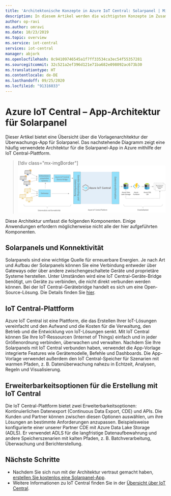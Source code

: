 ```yaml
---
title: 'Architektonische Konzepte in Azure IoT Central: Solarpanel | Microsoft-Dokumentation'
description: In diesem Artikel werden die wichtigsten Konzepte im Zusammenhang mit der Architektur der Überwachungs-App für Solarpanels von Azure IoT Central vorgestellt.
author: op-ravi
ms.author: omravi
ms.date: 10/23/2019
ms.topic: overview
ms.service: iot-central
services: iot-central
manager: abjork
ms.openlocfilehash: 8c94109746545a1f7ff33534ca3ec54f55357281
ms.sourcegitcommit: 32c521a2ef396d121e71ba682e098092ac673b30
ms.translationtype: HT
ms.contentlocale: de-DE
ms.lasthandoff: 09/25/2020
ms.locfileid: "91316033"
---
```

# <a name="azure-iot-central---solar-panel-app-architecture"></a>Azure IoT Central – App-Architektur für Solarpanel




Dieser Artikel bietet eine Übersicht über die Vorlagenarchitektur der Überwachungs-App für Solarpanel. Das nachstehende Diagramm zeigt eine häufig verwendete Architektur für die Solarpanel-App in Azure mithilfe der IoT Central-Plattform.

> [!div class="mx-imgBorder"]
> ![Architektur für intelligente Messgeräte](media/concept-iot-central-solar-panel/solar-panel-app-architecture.png)

Diese Architektur umfasst die folgenden Komponenten. Einige Anwendungen erfordern möglicherweise nicht alle der hier aufgeführten Komponenten.

## <a name="solar-panels-and-connectivity"></a>Solarpanels und Konnektivität 

Solarpanels sind eine wichtige Quelle für erneuerbare Energien. Je nach Art und Aufbau der Solarpanels können Sie eine Verbindung entweder über Gateways oder über andere zwischengeschaltete Geräte und proprietäre Systeme herstellen. Unter Umständen wird eine IoT Central-Geräte-Bridge benötigt, um Geräte zu verbinden, die nicht direkt verbunden werden können. Bei der IoT Central-Gerätebridge handelt es sich um eine Open-Source-Lösung. Die Details finden Sie [hier](https://docs.microsoft.com/azure/iot-central/core/howto-build-iotc-device-bridge). 



## <a name="iot-central-platform"></a>IoT Central-Plattform
Azure IoT Central ist eine Plattform, die das Erstellen Ihrer IoT-Lösungen vereinfacht und den Aufwand und die Kosten für die Verwaltung, den Betrieb und die Entwicklung von IoT-Lösungen senkt. Mit IoT Central können Sie Ihre IoT-Ressourcen (Internet of Things) einfach und in jeder Größenordnung verbinden, überwachen und verwalten. Nachdem Sie Ihre Solarpanels mit IoT Central verbunden haben, verwendet die App-Vorlage integrierte Features wie Gerätemodelle, Befehle und Dashboards. Die App-Vorlage verwendet außerdem den IoT Central-Speicher für Szenarien mit warmen Pfaden, z. B. Datenüberwachung nahezu in Echtzeit, Analysen, Regeln und Visualisierung.


## <a name="extensibility-options-to-build-with-iot-central"></a>Erweiterbarkeitsoptionen für die Erstellung mit IoT Central
Die IoT Central-Plattform bietet zwei Erweiterbarkeitsoptionen: Kontinuierlichen Datenexport (Continuous Data Export, CDE) und APIs. Die Kunden und Partner können zwischen diesen Optionen auswählen, um ihre Lösungen an bestimmte Anforderungen anzupassen. Beispielsweise konfigurierte einer unserer Partner CDE mit Azure Data Lake Storage (ADLS). Er verwendet ADLS für die langfristige Datenaufbewahrung und andere Speicherszenarien mit kalten Pfaden, z. B. Batchverarbeitung, Überwachung und Berichterstellung. 

## <a name="next-steps"></a>Nächste Schritte

* Nachdem Sie sich nun mit der Architektur vertraut gemacht haben, [erstellen Sie kostenlos eine Solarpanel-App](https://apps.azureiotcentral.com/build/new/solar-panel-monitoring).
* Weitere Informationen zu IoT Central finden Sie in der [Übersicht über IoT Central](https://docs.microsoft.com/azure/iot-central/).
